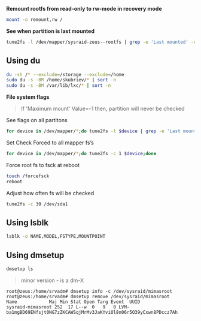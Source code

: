 
**Remount rootfs from read-only to rw-mode in recovery mode**

```bash
mount -o remount,rw /
```
**See when partition is last mounted**

```bash
tune2fs -l /dev/mapper/sysraid-zeus--rootfs | grep -e 'Last mounted' -e 'Maximum mount'
```

## Using du

```bash
du -sh /* --exclude=/storage --exclude=/home
sudo du -s -BM /home/skubriev/* | sort -n
sudo du -s -BM /var/lib/lxc/* | sort -n
```

**File system flags**

> If 'Maximum mount' Value=-1 then, partition will never be checked

See flags on all partitons
```bash
for device in /dev/mapper/*;do tune2fs -l $device | grep -e 'Last mounted' -e 'Maximum mount';done
```

Set Check Forced to all mapper fs’s

```bash
for device in /dev/mapper/*;do tune2fs -c 1 $device;done
```

Force root fs to fsck at reboot

```bash
touch /forcefsck
reboot
```

Adjust how often fs will be checked

```bash
tune2fs -c 30 /dev/sda1
```
## Using lsblk

```bash
lsblk -o NAME,MODEL,FSTYPE,MOUNTPOINT
```
## Using dmsetup

```bash 
dmsetup ls
```
> minor version - is a dm-X

```
root@zeus:/home/srvadm# dmsetup info -c /dev/sysraid/mimasroot
root@zeus:/home/srvadm# dmsetup remove /dev/sysraid/mimasroot
Name          	Maj Min Stat Open Targ Event  UUID                                                           	 
sysraid-mimasroot 252  17 L--w	0	9  	0 LVM-ba1mgBD69ENfsjt0NG7zZKCAWSqjMrMv3JaKYviOl8n06r5O39yCxwn8PDccz7Ah
```
